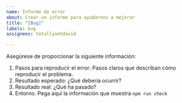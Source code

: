 ```yaml
---
name: Informe de error
about: Crear un informe para ayudarnos a mejorar
title: "[Bug]"
labels: bug
assignees: totallynotdavid

---
```


Asegúrese de proporcionar la siguiente información:

1. Pasos para reproducir el error: Pasos claros que describan cómo reproducir el problema.
2. Resultado esperado: ¿Qué debería ocurrir?
3. Resultado real: ¿Qué ha pasado?
4. Entorno. Pega aquí la información que muestra `npm run check`
